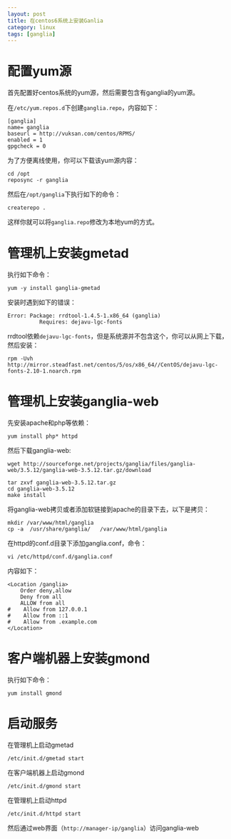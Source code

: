 ```yaml
---
layout: post
title: 在centos6系统上安装Ganlia
category: linux
tags: [ganglia]
---
```


# 配置yum源

首先配置好centos系统的yum源，然后需要包含有ganglia的yum源。

在`/etc/yum.repos.d`下创建`ganglia.repo`，内容如下：

```
[ganglia]
name= ganglia
baseurl = http://vuksan.com/centos/RPMS/
enabled = 1
gpgcheck = 0
```
为了方便离线使用，你可以下载该yum源内容：

```
cd /opt
reposync -r ganglia
```
<!-- more -->

然后在`/opt/ganglia`下执行如下的命令：

```
createrepo .
```

这样你就可以将`ganglia.repo`修改为本地yum的方式。

# 管理机上安装gmetad

执行如下命令：

```
yum -y install ganglia-gmetad
```

安装时遇到如下的错误：

```
Error: Package: rrdtool-1.4.5-1.x86_64 (ganglia)
          Requires: dejavu-lgc-fonts
```

rrdtool依赖`dejavu-lgc-fonts`，但是系统源并不包含这个，你可以从网上下载，然后安装：

```
rpm -Uvh http://mirror.steadfast.net/centos/5/os/x86_64//CentOS/dejavu-lgc-fonts-2.10-1.noarch.rpm
```
# 管理机上安装ganglia-web

先安装apache和php等依赖：

```
yum install php* httpd
```

然后下载ganglia-web:

```
wget http://sourceforge.net/projects/ganglia/files/ganglia-web/3.5.12/ganglia-web-3.5.12.tar.gz/download

tar zxvf ganglia-web-3.5.12.tar.gz
cd ganglia-web-3.5.12
make install
```
将ganglia-web拷贝或者添加软链接到apache的目录下去，以下是拷贝：

```
mkdir /var/www/html/ganglia
cp -a  /usr/share/ganglia/   /var/www/html/ganglia
```

在httpd的conf.d目录下添加ganglia.conf，命令：

```
vi /etc/httpd/conf.d/ganglia.conf
```

内容如下：

```
<Location /ganglia>
    Order deny,allow
    Deny from all
    ALLOW from all
#    Allow from 127.0.0.1
#    Allow from ::1
#    Allow from .example.com
</Location>
```

# 客户端机器上安装gmond

执行如下命令：

```
yum install gmond
```

# 启动服务

在管理机上启动gmetad

```
/etc/init.d/gmetad start
```

在客户端机器上启动gmond

```
/etc/init.d/gmond start
```

在管理机上启动httpd

```
/etc/init.d/httpd start
```

然后通过web界面（`http://manager-ip/ganglia`）访问ganglia-web



